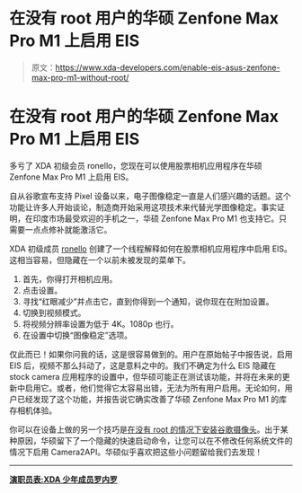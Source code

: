 # 在没有 root 用户的华硕 Zenfone Max Pro M1 上启用 EIS

> 原文：<https://www.xda-developers.com/enable-eis-asus-zenfone-max-pro-m1-without-root/>

# 在没有 root 用户的华硕 Zenfone Max Pro M1 上启用 EIS

多亏了 XDA 初级会员 ronello，您现在可以使用股票相机应用程序在华硕 Zenfone Max Pro M1 上启用 EIS。

自从谷歌宣布支持 Pixel 设备以来，电子图像稳定一直是人们感兴趣的话题。这个功能让许多人开始谈论，制造商开始采用这项技术来代替光学图像稳定。事实证明，在印度市场最受欢迎的手机之一，华硕 Zenfone Max Pro M1 也支持它。只需要一点点修补就能激活它。

XDA 初级成员 [ronello](https://forum.xda-developers.com/member.php?u=2396087) 创建了一个线程解释如何在股票相机应用程序中启用 EIS。这相当容易，但隐藏在一个以前未被发现的菜单下。

1.  首先，你得打开相机应用。
2.  点击设置。
3.  寻找“红眼减少”并点击它，直到你得到一个通知，说你现在在附加设置。
4.  切换到视频模式。
5.  将视频分辨率设置为低于 4K。1080p 也行。
6.  在设置中切换“图像稳定”选项。

仅此而已！如果你问我的话，这是很容易做到的。用户在原始帖子中报告说，启用 EIS 后，视频不那么抖动了，这是意料之中的。我们不确定为什么 EIS 隐藏在 stock camera 应用程序的设置中，但华硕可能正在测试该功能，并将在未来的更新中启用它。或者，他们觉得它太容易出错，无法为所有用户启用。无论如何，用户已经发现了这个功能，并报告说它确实改善了华硕 Zenfone Max Pro M1 的库存相机体验。

你可以在设备上做的另一个技巧是[在没有 root 的情况下安装谷歌摄像头](https://www.xda-developers.com/asus-zenfone-max-pro-m1-google-camera/)。出于某种原因，华硕留下了一个隐藏的快速启动命令，让您可以在不修改任何系统文件的情况下启用 Camera2API。华硕似乎喜欢把这些小问题留给我们去发现！

* * *

[**演职员表:XDA 少年成员罗内罗**](https://forum.xda-developers.com/asus-zenfone-max-pro-m1/how-to/guide-enabling-hidden-settings-eis-t3844423)